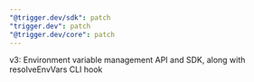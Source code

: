 ```yaml
---
"@trigger.dev/sdk": patch
"trigger.dev": patch
"@trigger.dev/core": patch
---
```


v3: Environment variable management API and SDK, along with resolveEnvVars CLI hook
